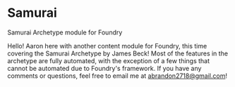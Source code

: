 # Samurai
Samurai Archetype module for Foundry

Hello! Aaron here with another content module for Foundry, this time covering the Samurai Archetype by James Beck! Most of the features in the archetype are fully automated, with the exception of a few things that cannot be automated due to Foundry's framework. If you have any comments or questions, feel free to email me at abrandon2718@gmail.com!
